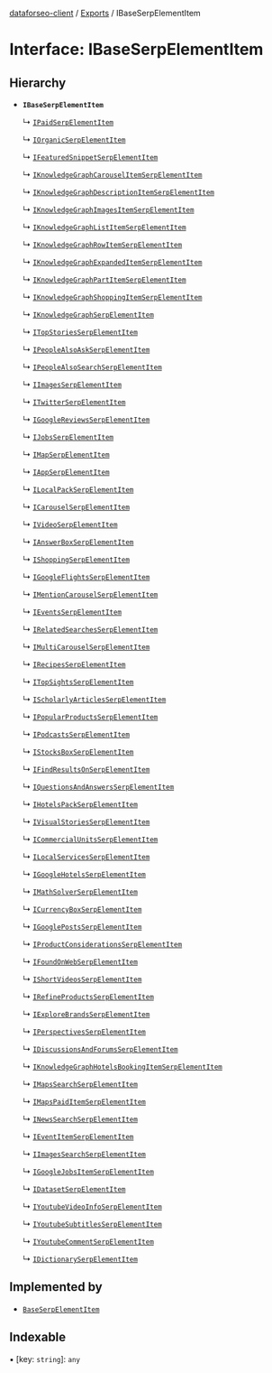 [dataforseo-client](../README.md) / [Exports](../modules.md) / IBaseSerpElementItem

# Interface: IBaseSerpElementItem

## Hierarchy

- **`IBaseSerpElementItem`**

  ↳ [`IPaidSerpElementItem`](IPaidSerpElementItem.md)

  ↳ [`IOrganicSerpElementItem`](IOrganicSerpElementItem.md)

  ↳ [`IFeaturedSnippetSerpElementItem`](IFeaturedSnippetSerpElementItem.md)

  ↳ [`IKnowledgeGraphCarouselItemSerpElementItem`](IKnowledgeGraphCarouselItemSerpElementItem.md)

  ↳ [`IKnowledgeGraphDescriptionItemSerpElementItem`](IKnowledgeGraphDescriptionItemSerpElementItem.md)

  ↳ [`IKnowledgeGraphImagesItemSerpElementItem`](IKnowledgeGraphImagesItemSerpElementItem.md)

  ↳ [`IKnowledgeGraphListItemSerpElementItem`](IKnowledgeGraphListItemSerpElementItem.md)

  ↳ [`IKnowledgeGraphRowItemSerpElementItem`](IKnowledgeGraphRowItemSerpElementItem.md)

  ↳ [`IKnowledgeGraphExpandedItemSerpElementItem`](IKnowledgeGraphExpandedItemSerpElementItem.md)

  ↳ [`IKnowledgeGraphPartItemSerpElementItem`](IKnowledgeGraphPartItemSerpElementItem.md)

  ↳ [`IKnowledgeGraphShoppingItemSerpElementItem`](IKnowledgeGraphShoppingItemSerpElementItem.md)

  ↳ [`IKnowledgeGraphSerpElementItem`](IKnowledgeGraphSerpElementItem.md)

  ↳ [`ITopStoriesSerpElementItem`](ITopStoriesSerpElementItem.md)

  ↳ [`IPeopleAlsoAskSerpElementItem`](IPeopleAlsoAskSerpElementItem.md)

  ↳ [`IPeopleAlsoSearchSerpElementItem`](IPeopleAlsoSearchSerpElementItem.md)

  ↳ [`IImagesSerpElementItem`](IImagesSerpElementItem.md)

  ↳ [`ITwitterSerpElementItem`](ITwitterSerpElementItem.md)

  ↳ [`IGoogleReviewsSerpElementItem`](IGoogleReviewsSerpElementItem.md)

  ↳ [`IJobsSerpElementItem`](IJobsSerpElementItem.md)

  ↳ [`IMapSerpElementItem`](IMapSerpElementItem.md)

  ↳ [`IAppSerpElementItem`](IAppSerpElementItem.md)

  ↳ [`ILocalPackSerpElementItem`](ILocalPackSerpElementItem.md)

  ↳ [`ICarouselSerpElementItem`](ICarouselSerpElementItem.md)

  ↳ [`IVideoSerpElementItem`](IVideoSerpElementItem.md)

  ↳ [`IAnswerBoxSerpElementItem`](IAnswerBoxSerpElementItem.md)

  ↳ [`IShoppingSerpElementItem`](IShoppingSerpElementItem.md)

  ↳ [`IGoogleFlightsSerpElementItem`](IGoogleFlightsSerpElementItem.md)

  ↳ [`IMentionCarouselSerpElementItem`](IMentionCarouselSerpElementItem.md)

  ↳ [`IEventsSerpElementItem`](IEventsSerpElementItem.md)

  ↳ [`IRelatedSearchesSerpElementItem`](IRelatedSearchesSerpElementItem.md)

  ↳ [`IMultiCarouselSerpElementItem`](IMultiCarouselSerpElementItem.md)

  ↳ [`IRecipesSerpElementItem`](IRecipesSerpElementItem.md)

  ↳ [`ITopSightsSerpElementItem`](ITopSightsSerpElementItem.md)

  ↳ [`IScholarlyArticlesSerpElementItem`](IScholarlyArticlesSerpElementItem.md)

  ↳ [`IPopularProductsSerpElementItem`](IPopularProductsSerpElementItem.md)

  ↳ [`IPodcastsSerpElementItem`](IPodcastsSerpElementItem.md)

  ↳ [`IStocksBoxSerpElementItem`](IStocksBoxSerpElementItem.md)

  ↳ [`IFindResultsOnSerpElementItem`](IFindResultsOnSerpElementItem.md)

  ↳ [`IQuestionsAndAnswersSerpElementItem`](IQuestionsAndAnswersSerpElementItem.md)

  ↳ [`IHotelsPackSerpElementItem`](IHotelsPackSerpElementItem.md)

  ↳ [`IVisualStoriesSerpElementItem`](IVisualStoriesSerpElementItem.md)

  ↳ [`ICommercialUnitsSerpElementItem`](ICommercialUnitsSerpElementItem.md)

  ↳ [`ILocalServicesSerpElementItem`](ILocalServicesSerpElementItem.md)

  ↳ [`IGoogleHotelsSerpElementItem`](IGoogleHotelsSerpElementItem.md)

  ↳ [`IMathSolverSerpElementItem`](IMathSolverSerpElementItem.md)

  ↳ [`ICurrencyBoxSerpElementItem`](ICurrencyBoxSerpElementItem.md)

  ↳ [`IGooglePostsSerpElementItem`](IGooglePostsSerpElementItem.md)

  ↳ [`IProductConsiderationsSerpElementItem`](IProductConsiderationsSerpElementItem.md)

  ↳ [`IFoundOnWebSerpElementItem`](IFoundOnWebSerpElementItem.md)

  ↳ [`IShortVideosSerpElementItem`](IShortVideosSerpElementItem.md)

  ↳ [`IRefineProductsSerpElementItem`](IRefineProductsSerpElementItem.md)

  ↳ [`IExploreBrandsSerpElementItem`](IExploreBrandsSerpElementItem.md)

  ↳ [`IPerspectivesSerpElementItem`](IPerspectivesSerpElementItem.md)

  ↳ [`IDiscussionsAndForumsSerpElementItem`](IDiscussionsAndForumsSerpElementItem.md)

  ↳ [`IKnowledgeGraphHotelsBookingItemSerpElementItem`](IKnowledgeGraphHotelsBookingItemSerpElementItem.md)

  ↳ [`IMapsSearchSerpElementItem`](IMapsSearchSerpElementItem.md)

  ↳ [`IMapsPaidItemSerpElementItem`](IMapsPaidItemSerpElementItem.md)

  ↳ [`INewsSearchSerpElementItem`](INewsSearchSerpElementItem.md)

  ↳ [`IEventItemSerpElementItem`](IEventItemSerpElementItem.md)

  ↳ [`IImagesSearchSerpElementItem`](IImagesSearchSerpElementItem.md)

  ↳ [`IGoogleJobsItemSerpElementItem`](IGoogleJobsItemSerpElementItem.md)

  ↳ [`IDatasetSerpElementItem`](IDatasetSerpElementItem.md)

  ↳ [`IYoutubeVideoInfoSerpElementItem`](IYoutubeVideoInfoSerpElementItem.md)

  ↳ [`IYoutubeSubtitlesSerpElementItem`](IYoutubeSubtitlesSerpElementItem.md)

  ↳ [`IYoutubeCommentSerpElementItem`](IYoutubeCommentSerpElementItem.md)

  ↳ [`IDictionarySerpElementItem`](IDictionarySerpElementItem.md)

## Implemented by

- [`BaseSerpElementItem`](../classes/BaseSerpElementItem.md)

## Indexable

▪ [key: `string`]: `any`
